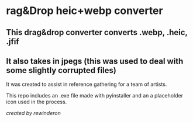 # rag&Drop heic+webp converter

## This drag&drop converter converts .webp, .heic, .jfif 

## It also takes in jpegs (this was used to deal with some slightly corrupted files)

It was created to assist in reference gathering for a team of artists.

This repo includes an .exe file made with pyinstaller and an a placeholder icon used in the process. 

*created by rewinderon* 